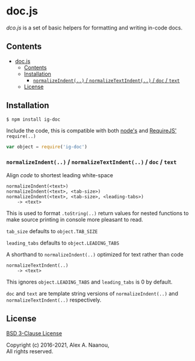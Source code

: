 # doc.js

_dco.js_ is a set of basic helpers for formatting and writing in-code docs.

## Contents
- [doc.js](#docjs)
  - [Contents](#contents)
  - [Installation](#installation)
    - [`normalizeIndent(..)` / `normalizeTextIndent(..)` / `doc` / `text`](#normalizeindent--normalizetextindent--doc--text)
  - [License](#license)


## Installation

```shell
$ npm install ig-doc
```

Include the code, this is compatible with both [node's](https://nodejs.org/) and
[RequireJS'](https://requirejs.org/) `require(..)`
```javascript
var object = require('ig-doc')
```


### `normalizeIndent(..)` / `normalizeTextIndent(..)` / `doc` / `text`

Align _code_ to shortest leading white-space
```
normalizeIndent(<text>)
normalizeIndent(<text>, <tab-size>)
normalizeIndent(<text>, <tab-size>, <leading-tabs>)
	-> <text>
```

This is used to format `.toString(..)` return values for nested functions
to make source printing in console more pleasant to read.

`tab_size` defaults to `object.TAB_SIZE`

`leading_tabs` defaults to `object.LEADING_TABS`


A shorthand to `normalizeIndent(..)` optimized for text rather than code
```
normalizeTextIndent(..)
	-> <text>
```

This ignores `object.LEADING_TABS` and `leading_tabs` is 0 by default.


`doc` and `text` are template string versions of `normalizeIndent(..)` and `normalizeTextIndent(..)` respectively.


<!-- XXX Examples -->


## License

[BSD 3-Clause License](./LICENSE)

Copyright (c) 2016-2021, Alex A. Naanou,  
All rights reserved.


<!-- vim:set ts=4 sw=4 spell : -->
